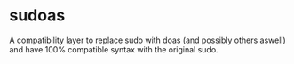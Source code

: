# sudoas

A compatibility layer to replace sudo with doas (and possibly others aswell) and have 100% compatible syntax with the original sudo.